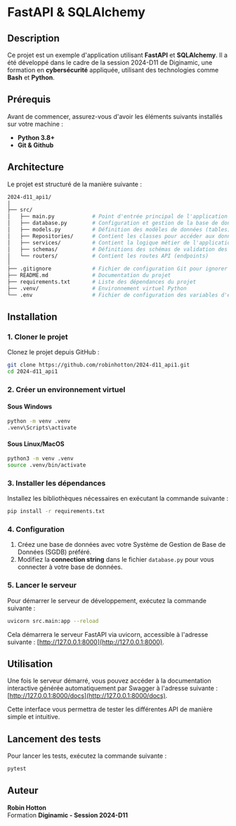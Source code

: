 # FastAPI & SQLAlchemy

## Description

Ce projet est un exemple d'application utilisant **FastAPI** et **SQLAlchemy**. Il a été développé dans le cadre de la session 2024-D11 de Diginamic, une formation en **cybersécurité** appliquée, utilisant des technologies comme **Bash** et **Python**.

## Prérequis

Avant de commencer, assurez-vous d'avoir les éléments suivants installés sur votre machine :

- **Python 3.8+**
- **Git & Github**

## Architecture

Le projet est structuré de la manière suivante :

```bash
2024-d11_api1/
│
├── src/
│   ├── main.py            # Point d'entrée principal de l'application
│   ├── database.py        # Configuration et gestion de la base de données
│   ├── models.py          # Définition des modèles de données (tables)
│   ├── Repositories/      # Contient les classes pour accéder aux données (logique d'accès à la BDD)
│   ├── services/          # Contient la logique métier de l'application
│   ├── schemas/           # Définitions des schémas de validation des données (Pydantic)
│   └── routers/           # Contient les routes API (endpoints)
│
├── .gitignore             # Fichier de configuration Git pour ignorer certains fichiers/dossiers
├── README.md              # Documentation du projet
├── requirements.txt       # Liste des dépendances du projet
├── .venv/                 # Environnement virtuel Python
└── .env                   # Fichier de configuration des variables d'environnement
```

## Installation

### 1. Cloner le projet

Clonez le projet depuis GitHub :

```bash
git clone https://github.com/robinhotton/2024-d11_api1.git
cd 2024-d11_api1
```

### 2. Créer un environnement virtuel

#### Sous Windows

```bash
python -m venv .venv
.venv\Scripts\activate
```

#### Sous Linux/MacOS

```bash
python3 -m venv .venv
source .venv/bin/activate
```

### 3. Installer les dépendances

Installez les bibliothèques nécessaires en exécutant la commande suivante :

```bash
pip install -r requirements.txt
```

### 4. Configuration

1. Créez une base de données avec votre Système de Gestion de Base de Données (SGDB) préféré.
2. Modifiez la **connection string** dans le fichier `database.py` pour vous connecter à votre base de données.

### 5. Lancer le serveur

Pour démarrer le serveur de développement, exécutez la commande suivante :

```bash
uvicorn src.main:app --reload
```

Cela démarrera le serveur FastAPI via uvicorn, accessible à l'adresse suivante : [http://127.0.0.1:8000](http://127.0.0.1:8000).

## Utilisation

Une fois le serveur démarré, vous pouvez accéder à la documentation interactive générée automatiquement par Swagger à l'adresse suivante : [http://127.0.0.1:8000/docs](http://127.0.0.1:8000/docs).

Cette interface vous permettra de tester les différentes API de manière simple et intuitive.

## Lancement des tests

Pour lancer les tests, exécutez la commande suivante :

```bash
pytest
```

## Auteur

**Robin Hotton**  
Formation **Diginamic - Session 2024-D11**
